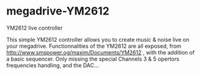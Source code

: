 # megadrive-YM2612
YM2612 live controller

This simple YM2612 controller allows you to create music & noise
live on your megadrive. Functionnalities of the YM2612 are all exposed,
from http://www.smspower.og/maxim/Documents/YM2612 , with the addition
of a basic sequencer.
Only missing the special Channels 3 & 5 opertors frequencies handling,
and the DAC...


